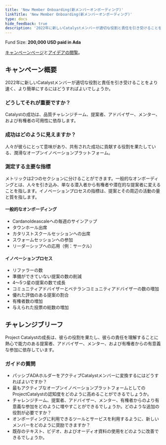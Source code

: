 ```yaml
---
title: 'New Member Onboarding(新メンバーオンボーディング)'
linkTitle: 'New Member Onboarding(新メンバーオンボーディング)'
type: docs
hide_feedback: true
description: '2022年に新しいCatalystメンバーが適切な役割と責任を引き受けることをより速く、より簡単にするにはどうすればよいでしょうか。'
---
```


Fund Size: **200,000 USD paid in Ada**

[キャンペーンページ](https://cardano.ideascale.com/c/idea/382639)と[アイデアの閲覧]()。

## キャンペーン概要

2022年に新しいCatalystメンバーが適切な役割と責任を引き受けることをより速く、より簡単にするにはどうすればよいでしょうか。

### どうしてそれが重要ですか？

Catalystの成功は、品質チャレンジチーム、提案者、アドバイザー、メンター、および有権者の可用性に依存します。

### 成功はどのように見えますか？

人々が彼らにとって意味があり、共有された成功に貢献する役割を果たしている、潤滑なオープンイノベーションプラットフォーム。

### 測定する主要な指標

メトリックは2つのセクションに分けることができます。一般的なオンボーディングとは、人々を引き込み、単なる潜入者から有権者や潜在的な提案者に変えることを指します。イノベーションプロセスの指標は、提案とその周辺の活動の量と質を指します。

#### 一般的なオンボーディング

- CardanoIdeascaleへの毎週のサインアップ
- タウンホール出席
- カタリストスクールセッションへの出席
- スウォームセッションへの参加
- リーダーシップへの応用（例：サークル）

#### イノベーションプロセス

- リファラーの数
- 準備ができていない提案の数の削減
- 4〜5つ星の提案の数で成長
- コミュニティアドバイザーとベテランコミュニティアドバイザーの数の増加
- 優れた評価のある提案の割合
- 有権者数の増加
- 与えられた投票の総数の増加

## チャレンジブリーフ

Project Catalystの成長は、彼らの役割を果たし、彼らの責任を理解することに熱心で能力のある提案者、アドバイザー、メンター、および有権者からの有意義な参加に依存しています。

### ガイドの質問

- パッシブADAホルダーをアクティブCatalystメンバーに変換するにはどうすればよいですか？
- 最もアクティブなオープンイノベーションプラットフォームとしてのProjectCatalystの認知度をどのように高めることができるでしょうか。
- チャレンジチーム、提案者、アドバイザー、メンター、有権者からのより有意義な参加をどのように増やすことができるでしょうか。どのような追加の役割が必要ですか？
- オンボーディングに利用できるツールとサービスを利用するように、新しいメンバーをどのように奨励できますか？
- 既存のテキスト、ビデオ、およびオーディオ資料の使用をどのように改善できるでしょうか。
